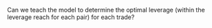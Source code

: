 Can we teach the model to determine the optimal leverage (within the leverage reach for each pair) for each trade?